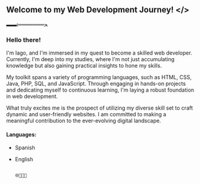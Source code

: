 ## Welcome to my Web Development Journey! </> 
▬▬ι═══════ﺤ
### Hello there!

I'm Iago, and I'm immersed in my quest to become a skilled web developer. Currently, I'm deep into my studies, where I'm not just accumulating knowledge but also gaining practical insights to hone my skills.

My toolkit spans a variety of programming languages, such as HTML, CSS, Java, PHP, SQL, and JavaScript. Through engaging in hands-on projects and dedicating myself to continuous learning, I'm laying a robust foundation in web development.

What truly excites me is the prospect of utilizing my diverse skill set to craft dynamic and user-friendly websites. I am committed to making a meaningful contribution to the ever-evolving digital landscape.
                                                                                                            
#### Languages:
  - Spanish
  - English
                                                                                                       
                                                                                                       
                                                                                                        🌐👨🏻‍💻
                                                                                                              
